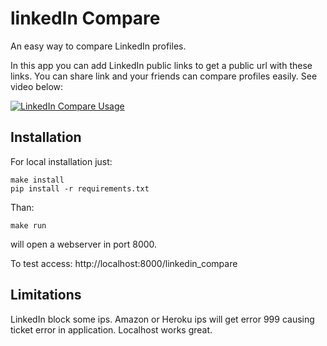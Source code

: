 linkedIn Compare
================

An easy way to compare LinkedIn profiles.

In this app you can add LinkedIn public links to get a public url with these links.
You can share link and your friends can compare profiles easily. See video below:

[![LinkedIn Compare Usage](https://i.ytimg.com/vi/6dhMeNVTQn0/0.jpg)](https://www.youtube.com/watch?v=6dhMeNVTQn0)

Installation
------------

For local installation just:


    make install
    pip install -r requirements.txt


Than:


    make run


will open a webserver in port 8000.

To test access: http://localhost:8000/linkedin_compare


Limitations
-----------

LinkedIn block some ips. Amazon or Heroku ips will get error 999
causing ticket error in application. Localhost works great.